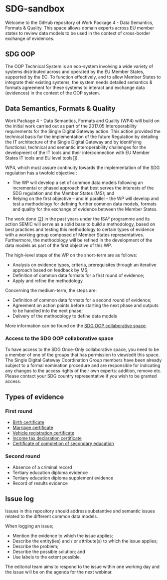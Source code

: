 # SDG-sandbox
Welcome to the GitHub repository of Work Package 4 - Data Semantics, Formats & Quality. This space allows domain experts across EU member states to review data models to be used in the context of cross-border exchange of evidences. 

## SDG OOP
The OOP Technical System is an eco-system involving a wide variety of systems distributed across and operated by the EU Member States, supported by the EC. To function effectively, and to allow Member States to integrate their existing systems, the system needs detailed semantics & formats agreement for these systems to interact and exchange data (evidences) in the context of the OOP system.

## Data Semantics, Formats & Quality
Work Package 4 - Data Semantics, Formats and Quality (WP4) will build on the initial work carried out as part of the 2017.05 Interoperability requirements for the Single Digital Gateway action. This action provided the technical basis for the implementation of the future Regulation by detailing the IT architecture of the Single Digital Gateway and by identifying functional, technical and semantic interoperability challenges for the development of the IT tools and their interconnection with EU Member States IT tools and EU level tools[[1]](https://ec.europa.eu/isa2/actions/common-architecture-single-digital-gateway_en).

WP4, which must assure continuity towards the implementation of the SDG regulation has a twofold objective :

* The WP will develop a set of common data models following an incremental or phased approach that best serves the interests of the SDG regulation and the Member States (MS); and
* Relying on the first objective – and in parallel – the WP will develop and test a methodology for defining further common data models, formats and quality for the exchange of evidence between the Member States.

The work done [[2]](https://joinup.ec.europa.eu/sites/default/files/document/2015-03/Process%20and%20methodology%20for%20developing%20semantic%20agreements.pdf) in the past years under the ISA² programme and its action SEMIC will serve as a solid base to build a methodology, based on best practices and testing this methodology to certain types of evidence with a working group composed of Member States representatives. Furthermore, the methodology will be refined in the development of the data models as part of the first objective of this WP. 

The high-level steps of the WP on the short-term are as follows:

* Analysis on evidence types, criteria, prerequisites through an iterative approach based on feedback by MS;
* Definition of common data formats for a first round of evidence;
* Apply and refine the methodology

Concerning the medium-term, the steps are:

* Definition of common data formats for a second round of evidence;
* Agreement on action points before starting the next phase and outputs to be handled into the next phase;
* Delivery of the methodology to define data models

More information can be found on the [SDG OOP collaborative space](https://ec.europa.eu/cefdigital/wiki/pages/viewpage.action?pageId=221481401). 

### Access to the SDG OOP collaborative space
To have access to the SDG Once-Only collaborative space, you need to be a member of one of the groups that has permission to view/edit this space. The Single Digital Gateway Coordination Group members have been already subject to a formal nomination procedure and are responsible for indicating any changes to the access rights of their own experts: addition, remove etc. Please contact your SDG country representative if you wish to be granted access. 

## Types of evidence

### First round

* [Birth certificate](https://github.com/SEMICeu/SDG-sandbox/tree/master/evidences/birth_certificate/data_model)
* [Marriage certificate](https://github.com/SEMICeu/SDG-sandbox/tree/master/evidences/marriage_certificate/data_model)
* [Vehicle registration certificate](https://github.com/SEMICeu/SDG-sandbox/tree/master/evidences/vehicle_registration_certificate/data_model) 
* [Income tax declaration certificate](https://github.com/SEMICeu/SDG-sandbox/tree/master/evidences/income_tax_declaration_certificate/data_model)
* [Certificate of completion of secondary education](https://github.com/SEMICeu/SDG-sandbox/tree/master/evidences/certificate_of_completion_of_secondary_education/data_model)

### Second round

* Absence of a criminal record
* Tertiary education diploma evidence 
* Tertiary education diploma supplement evidence 
* Record of results evidence 

## Issue log
Issues in this repository should address substantive and semantic issues related to the different common data models. 

When logging an issue;

* Mention the evidence to which the issue applies;
* Describe the entity(ies) and / or attribute(s) to which the issue applies; 
* Describe the problem;
* Describe the possible solution; and
* Use labels to the extent possible. 

The editorial team aims to respond to the issue within one working day and the issue will be on the agenda for the next webinar.
